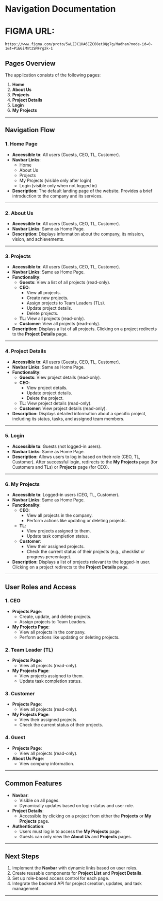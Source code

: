 # **Navigation Documentation**

# **FIGMA URL:** 
`https://www.figma.com/proto/5wLZJC1HA6EZC60et8Qg7g/Madhan?node-id=0-1&t=PiEGiMmtzSMFrg2k-1`

## **Pages Overview**
The application consists of the following pages:
1. **Home**
2. **About Us**
3. **Projects**
4. **Project Details**
5. **Login**
6. **My Projects**

---

## **Navigation Flow**
### **1. Home Page**
- **Accessible to**: All users (Guests, CEO, TL, Customer).
- **Navbar Links**:
    - Home
    - About Us
    - Projects
    - My Projects (visible only after login)
    - Login (visible only when not logged in)
- **Description**: The default landing page of the website. Provides a brief introduction to the company and its services.

---

### **2. About Us**
- **Accessible to**: All users (Guests, CEO, TL, Customer).
- **Navbar Links**: Same as Home Page.
- **Description**: Displays information about the company, its mission, vision, and achievements.

---

### **3. Projects**
- **Accessible to**: All users (Guests, CEO, TL, Customer).
- **Navbar Links**: Same as Home Page.
- **Functionality**:
    - **Guests**: View a list of all projects (read-only).
    - **CEO**:
        - View all projects.
        - Create new projects.
        - Assign projects to Team Leaders (TLs).
        - Update project details.
        - Delete projects.
    - **TL**: View all projects (read-only).
    - **Customer**: View all projects (read-only).
- **Description**: Displays a list of all projects. Clicking on a project redirects to the **Project Details** page.

---

### **4. Project Details**
- **Accessible to**: All users (Guests, CEO, TL, Customer).
- **Navbar Links**: Same as Home Page.
- **Functionality**:
    - **Guests**: View project details (read-only).
    - **CEO**:
        - View project details.
        - Update project details.
        - Delete the project.
    - **TL**: View project details (read-only).
    - **Customer**: View project details (read-only).
- **Description**: Displays detailed information about a specific project, including its status, tasks, and assigned team members.

---

### **5. Login**
- **Accessible to**: Guests (not logged-in users).
- **Navbar Links**: Same as Home Page.
- **Description**: Allows users to log in based on their role (CEO, TL, Customer). After successful login, redirects to the **My Projects** page (for Customers and TLs) or **Projects** page (for CEO).

---

### **6. My Projects**
- **Accessible to**: Logged-in users (CEO, TL, Customer).
- **Navbar Links**: Same as Home Page.
- **Functionality**:
    - **CEO**:
        - View all projects in the company.
        - Perform actions like updating or deleting projects.
    - **TL**:
        - View projects assigned to them.
        - Update task completion status.
    - **Customer**:
        - View their assigned projects.
        - Check the current status of their projects (e.g., checklist or progress percentage).
- **Description**: Displays a list of projects relevant to the logged-in user. Clicking on a project redirects to the **Project Details** page.

---

## **User Roles and Access**
### **1. CEO**
- **Projects Page**:
    - Create, update, and delete projects.
    - Assign projects to Team Leaders.
- **My Projects Page**:
    - View all projects in the company.
    - Perform actions like updating or deleting projects.

### **2. Team Leader (TL)**
- **Projects Page**:
    - View all projects (read-only).
- **My Projects Page**:
    - View projects assigned to them.
    - Update task completion status.

### **3. Customer**
- **Projects Page**:
    - View all projects (read-only).
- **My Projects Page**:
    - View their assigned projects.
    - Check the current status of their projects.

### **4. Guest**
- **Projects Page**:
    - View all projects (read-only).
- **About Us Page**:
    - View company information.

---

## **Common Features**
- **Navbar**:
    - Visible on all pages.
    - Dynamically updates based on login status and user role.
- **Project Details**:
    - Accessible by clicking on a project from either the **Projects** or **My Projects** page.
- **Authentication**:
    - Users must log in to access the **My Projects** page.
    - Guests can only view the **About Us** and **Projects** pages.

---

## **Next Steps**
1. Implement the **Navbar** with dynamic links based on user roles.
2. Create reusable components for **Project List** and **Project Details**.
3. Set up role-based access control for each page.
4. Integrate the backend API for project creation, updates, and task management.

---
